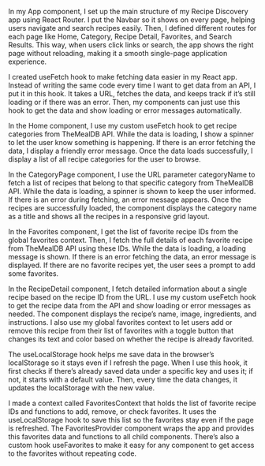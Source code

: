 In my App component, I set up the main structure of my Recipe Discovery app using React Router. I put the Navbar so it shows on every page, helping users navigate and search recipes easily. Then, I defined different routes for each page like Home, Category, Recipe Detail, Favorites, and Search Results. This way, when users click links or search, the app shows the right page without reloading, making it a smooth single-page application experience.

I created useFetch hook to make fetching data easier in my React app. Instead of writing the same code every time I want to get data from an API, I put it in this hook. It takes a URL, fetches the data, and keeps track if it’s still loading or if there was an error. Then, my components can just use this hook to get the data and show loading or error messages automatically. 

In the Home component, I use my custom useFetch hook to get recipe categories from TheMealDB API. While the data is loading, I show a spinner to let the user know something is happening. If there is an error fetching the data, I display a friendly error message. Once the data loads successfully, I display a list of all recipe categories for the user to browse.

In the CategoryPage component, I use the URL parameter categoryName to fetch a list of recipes that belong to that specific category from TheMealDB API. While the data is loading, a spinner is shown to keep the user informed. If there is an error during fetching, an error message appears. Once the recipes are successfully loaded, the component displays the category name as a title and shows all the recipes in a responsive grid layout. 

In the Favorites component, I get the list of favorite recipe IDs from the global favorites context. Then, I fetch the full details of each favorite recipe from TheMealDB API using these IDs. While the data is loading, a loading message is shown. If there is an error fetching the data, an error message is displayed. If there are no favorite recipes yet, the user sees a prompt to add some favorites. 

In the RecipeDetail component, I fetch detailed information about a single recipe based on the recipe ID from the URL. I use my custom useFetch hook to get the recipe data from the API and show loading or error messages as needed. The component displays the recipe’s name, image, ingredients, and instructions. I also use my global favorites context to let users add or remove this recipe from their list of favorites with a toggle button that changes its text and color based on whether the recipe is already favorited.

The useLocalStorage hook helps me save data in the browser’s localStorage so it stays even if I refresh the page. When I use this hook, it first checks if there’s already saved data under a specific key and uses it; if not, it starts with a default value. Then, every time the data changes, it updates the localStorage with the new value. 

I made a context called FavoritesContext that holds the list of favorite recipe IDs and functions to add, remove, or check favorites. It uses the useLocalStorage hook to save this list so the favorites stay even if the page is refreshed.
The FavoritesProvider component wraps the app and provides this favorites data and functions to all child components. There’s also a custom hook useFavorites to make it easy for any component to get access to the favorites without repeating code.